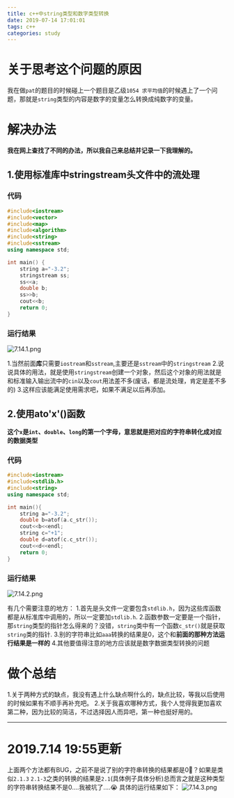 ```yaml
---
title: c++中string类型和数字类型转换
date: 2019-07-14 17:01:01
tags: c++
categories: study
---
```

# 关于思考这个问题的原因
   我在做`pat`的题目的时候碰上一个题目是乙级`1054 求平均值`的时候遇上了一个问题，那就是`string`类型的内容是数字的变量怎么转换成纯数字的变量。

# 解决办法
**我在网上查找了不同的办法，所以我自己来总结并记录一下我理解的。**
## 1.使用标准库中stringstream头文件中的流处理
### 代码
```c++
#include<iostream>
#include<vector>
#include<map>
#include<algorithm>
#include<string>
#include<sstream> 
using namespace std;

int main() {
	string a="-3.2";
	stringstream ss;
	ss<<a;
	double b;
	ss>>b;
	cout<<b;
	return 0;
}
```
### 运行结果
![7.14.1.png](https://i.loli.net/2019/07/14/5d2af398a47af21375.png)

1.当然前面**库**只需要`iostream`和`sstream`,主要还是`sstream`中的`stringstream`
2.说说具体的用法，就是使用`stringstream`创建一个对象，然后这个对象的用法就是和标准输入输出流中的`cin`以及`cout`用法差不多(废话，都是流处理，肯定是差不多的)
3.这样应该能满足使用需求吧，如果不满足以后再添加。

## 2.使用ato'x'()函数
**这个`x`是`int`、`double`、`long`的第一个字母，意思就是把对应的字符串转化成对应的数据类型**
### 代码
```c++
#include<iostream>
#include<stdlib.h>
#include<string>
using namespace std;

int main(){
	string a="-3.2";
	double b=atof(a.c_str());
	cout<<b<<endl;
	string c="+1";
	double d=atof(c.c_str());
	cout<<d<<endl;
	return 0;
} 
```
### 运行结果
![7.14.2.png](https://i.loli.net/2019/07/14/5d2af5a3a26b487259.png)

有几个需要注意的地方：
1.首先是头文件一定要包含`stdlib.h`，因为这些库函数都是从标准库中调用的，所以一定要加`stdlib.h`.
2.函数参数一定要是一个指针，那`string`类型的指针怎么得来的？没错，`string`类中有一个函数`c_str()`就是获取`string`类的指针.
3.别的字符串比如`aaa`转换的结果是0，这个和**前面的那种方法运行结果是一样的**
4.其他要值得注意的地方应该就是数字数据类型转换的问题

# 做个总结
1.关于两种方式的缺点，我没有遇上什么缺点啊什么的，缺点比较，等我以后使用的时候如果有不顺手再补充吧。
2.关于我喜欢哪种方式，我个人觉得我更加喜欢第二种，因为比较的简洁，不过选择因人而异吧，第一种也挺好用的。


---
# 2019.7.14 19:55更新
上面两个方法都有BUG，之前不是说了别的字符串转换的结果都是0🐴？如果是类似`2.1.3` `2.1-3`之类的转换的结果是`2.1`(具体例子具体分析)总而言之就是这种类型的字符串转换结果不是0....我被坑了....😭
具体的运行结果如下：
![7.14.3.png](https://i.loli.net/2019/07/14/5d2b193ade77261206.png)